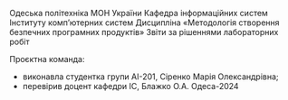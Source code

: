 Одеська політехніка МОН України
Кафедра інформаційних систем Інституту комп’ютерних систем
Дисципліна «Методологія створення безпечних програмних продуктів»
Звіти за рішеннями лабораторних робіт

Проєктна команда:
- виконавла студентка групи АІ-201, Сіренко Марія Олександрівна;
- перевірив доцент кафедри ІС, Блажко О.А.
Одеса-2024
